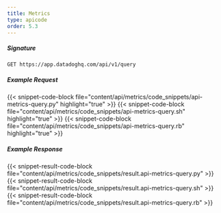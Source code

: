 ```yaml
---
title: Metrics
type: apicode
order: 5.3
---
```


##### Signature
`GET https://app.datadoghq.com/api/v1/query`
##### Example Request
{{< snippet-code-block file="content/api/metrics/code_snippets/api-metrics-query.py" highlight="true" >}}
{{< snippet-code-block file="content/api/metrics/code_snippets/api-metrics-query.sh" highlight="true" >}}
{{< snippet-code-block file="content/api/metrics/code_snippets/api-metrics-query.rb" highlight="true" >}}
##### Example Response
{{< snippet-result-code-block file="content/api/metrics/code_snippets/result.api-metrics-query.py" >}}
{{< snippet-result-code-block file="content/api/metrics/code_snippets/result.api-metrics-query.sh" >}}
{{< snippet-result-code-block file="content/api/metrics/code_snippets/result.api-metrics-query.rb" >}}